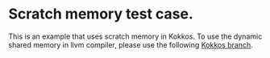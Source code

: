 # Scratch memory test case.
This is an example that uses scratch memory in Kokkos.
To use the dynamic shared memory in llvm compiler, please use the following [Kokkos branch](https://github.com/rgayatri23/kokkos/tree/OpenMPTarget_scratch_trials).

